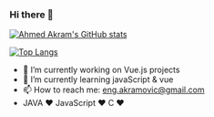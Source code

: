 ### Hi there 👋

[![Ahmed Akram's GitHub stats](https://github-readme-stats.vercel.app/api?username=Akramovic1)](https://github.com/Akramovic1/github-readme-stats&hide=commits,prs,contribs)

[![Top Langs](https://github-readme-stats.vercel.app/api/top-langs/?username=Akramovic1&layout=compact)](https://github.com/Akramovic1/github-readme-stats)


- 🔭 I’m currently working on Vue.js projects
- 🌱 I’m currently learning javaScript & vue
- 📫 How to reach me: eng.akramovic@gmail.com
- JAVA ♥ JavaScript ♥ C ♥ 

<!--
**Akramovic1/Akramovic1** is a ✨ _special_ ✨ repository because its `README.md` (this file) appears on your GitHub profile.

Here are some ideas to get you started:

- 🔭 I’m currently working on ...
- 🌱 I’m currently learning ...
- 👯 I’m looking to collaborate on ...
- 🤔 I’m looking for help with ...
- 💬 Ask me about ...
- 📫 How to reach me: ...
- 😄 Pronouns: ...
- ⚡ Fun fact: ...
-->
